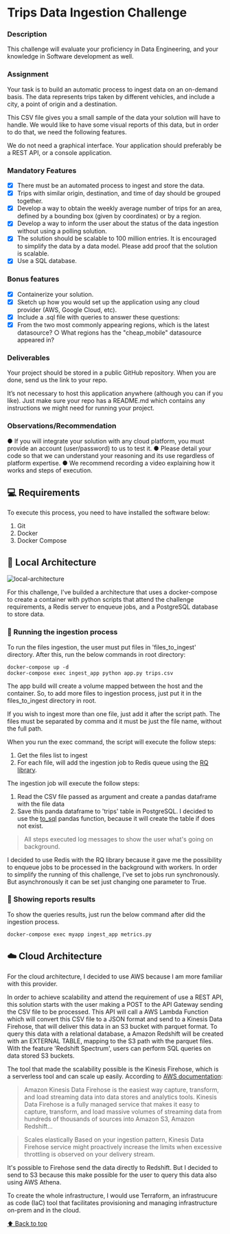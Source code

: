 # Trips Data Ingestion Challenge

### Description 

This challenge will evaluate your proficiency in Data Engineering, and your knowledge in Software development as well. 

### Assignment 

Your task is to build an automatic process to ingest data on an on-demand basis. The data represents trips taken by different vehicles, and include a city, a point of origin and a destination. 

This CSV file gives you a small sample of the data your solution will have to handle. We would like to have some visual reports of this data, but in order to do that, we need the following features. 

We do not need a graphical interface. Your application should preferably be a REST API, or a console application. 

### Mandatory Features

- [x] There must be an automated process to ingest and store the data. 
- [x] Trips with similar origin, destination, and time of day should be grouped together. 
- [x] Develop a way to obtain the weekly average number of trips for an area, defined by a bounding box (given by coordinates) or by a region. 
- [x] Develop a way to inform the user about the status of the data ingestion without using a polling solution. 
- [x] The solution should be scalable to 100 million entries. It is encouraged to simplify the data by a data model. Please add proof that the solution is scalable. 
- [x] Use a SQL database.

### Bonus features 

- [x] Containerize your solution. 
- [x] Sketch up how you would set up the application using any cloud provider (AWS, Google Cloud, etc). 
- [x] Include a .sql file with queries to answer these questions: 
- [x] From the two most commonly appearing regions, which is the latest datasource? ○ What regions has the "cheap_mobile" datasource appeared in? 

### Deliverables 

Your project should be stored in a public GitHub repository. When you are done, send us the link to your repo. 

It’s not necessary to host this application anywhere (although you can if you like). Just make sure your repo has a README.md which contains any instructions we might need for running your project.

### Observations/Recommendation
● If you will integrate your solution with any cloud platform, you must provide an account
(user/password) to us to test it.
● Please detail your code so that we can understand your reasoning and its use regardless
of platform expertise.
● We recommend recording a video explaining how it works and steps of execution.

## 💻 Requirements

To execute this process, you need to have installed the software below:

1. Git
2. Docker
3. Docker Compose

## :pencil: Local Architecture

![local-architecture](https://user-images.githubusercontent.com/3865974/167314127-d86f91e5-a104-4e97-88ec-009babe66a30.png)

For this challenge, I've builded a architecture that uses a docker-compose to create a container with python scripts that attend the challenge requirements, a Redis server to enqueue jobs, and a PostgreSQL database to store data. 

### 🚀 Running the ingestion process

To run the files ingestion, the user must put files in 'files_to_ingest' directory. After this, run the below commands in root directory:

```
docker-compose up -d
docker-compose exec ingest_app python app.py trips.csv
```

The app build will create a volume mapped between the host and the container. So, to add more files to ingestion process, just put it in the files_to_ingest directory in root.

If you wish to ingest more than one file, just add it after the script path. The files must be separated by comma and it must be just the file name, without the full path.

When you run the exec command, the script will execute the follow steps:

1. Get the files list to ingest
2. For each file, will add the ingestion job to Redis queue using the [RQ library](https://python-rq.org/).

The ingestion job will execute the follow steps:

1. Read the CSV file passed as argument and create a pandas dataframe with the file data
2. Save this panda dataframe to 'trips' table in PostgreSQL. I decided to use the [to_sql](https://pandas.pydata.org/docs/reference/api/pandas.DataFrame.to_sql.html) pandas function, because it will create the table if does not exist.
>All steps executed log messages to show the user what's going on background.

I decided to use Redis with the RQ library because it gave me the possibility to enqueue jobs to be processed in the background with workers.
In order to simplify the running of this challenge, I've set to jobs run synchronously. But asynchronously it can be set just changing one parameter to True.

### 🚀 Showing reports results

To show the queries results, just run the below command after did the ingestion process.
```
docker-compose exec myapp ingest_app metrics.py
```

## :cloud: Cloud Architecture

For the cloud architecture, I decided to use AWS because I am more familiar with this provider.

In order to achieve scalability and attend the requirement of use a REST API, this solution starts with the user making a POST to the API Gateway sending the CSV file to be processed. This API will call a AWS Lambda Function which will convert this CSV file to a JSON format and send to a Kinesis Data Firehose, that will deliver this data in an S3 bucket with parquet format. To query this data with a relational database, a Amazon Redshift will be created with an EXTERNAL TABLE, mapping to the S3 path with the parquet files. With the feature 'Redshift Spectrum', users can perform SQL queries on data stored S3 buckets.

The tool that made the scalability possible is the Kinesis Firehose, which is a serverless tool and can scale up easily.
According to [AWS documentation](https://www.amazonaws.cn/en/kinesis/data-firehose/features/):
>Amazon Kinesis Data Firehose is the easiest way capture, transform, and load streaming data into data stores and analytics tools. Kinesis Data Firehose is a fully managed service that makes it easy to capture, transform, and load massive volumes of streaming data from hundreds of thousands of sources into Amazon S3, Amazon Redshift...

>Scales elastically
>Based on your ingestion pattern, Kinesis Data Firehose service might proactively increase the limits when excessive throttling is observed on your delivery stream.

It's possible to Firehose send the data directly to Redshift. But I decided to send to S3 because this make possible for the user to query this data also using AWS Athena.

To create the whole infrastructure, I would use Terraform, an infrastrucure as code (IaC) tool that facilitates provisioning and managing infrastructure on-prem and in the cloud.

[⬆ Back to top](#trips-data-ingestion-challenge)<br>